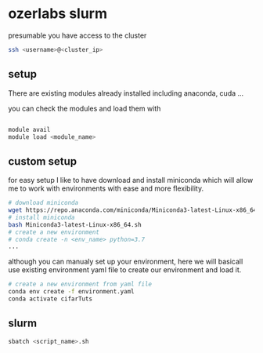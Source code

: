 # ozerlabs slurm 

presumable you have access to the cluster

```bash
ssh <username>@<cluster_ip>
```

## setup

There are existing modules already installed including anaconda, cuda ... 

you can check the modules and load them with

```bash

module avail
module load <module_name>
```

## custom setup

for easy setup I like to have download and install miniconda which will allow me to work with environments with ease and more flexibility.

```bash
# download miniconda
wget https://repo.anaconda.com/miniconda/Miniconda3-latest-Linux-x86_64.sh
# install miniconda
bash Miniconda3-latest-Linux-x86_64.sh
# create a new environment
# conda create -n <env_name> python=3.7
...

```
although you can manualy set up your environment, here we will basicall use existing environment yaml file to create our environment and load it.

```bash
# create a new environment from yaml file
conda env create -f environment.yaml
conda activate cifarTuts
```

## slurm

```bash
sbatch <script_name>.sh
```
